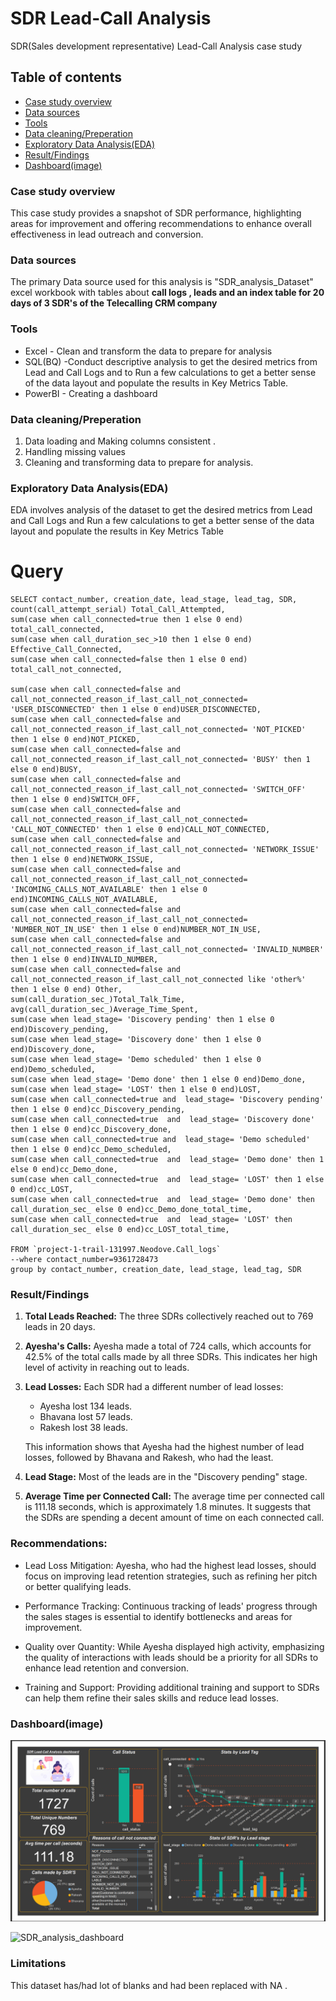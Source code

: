 # SDR Lead-Call Analysis
SDR(Sales development representative) Lead-Call Analysis case study

## Table of contents
- [Case study overview](#case-study-overview)
- [Data sources](#data-sources)
- [Tools](#tools)
-  [Data cleaning/Preperation](#data-cleaningpreperation)
-  [Exploratory Data Analysis(EDA)](#exploratory-data-analysiseda)
-  [Result/Findings](#resultfindings)
-  [Dashboard(image)](#dashboardimage)
  
### Case study overview
This case study  provides a snapshot of SDR performance, highlighting areas for improvement and offering recommendations to enhance overall effectiveness in lead outreach and conversion.

### Data sources
 The primary Data source used for this analysis is "SDR_analysis_Dataset" excel workbook with tables about **call logs , leads and an index table for 20 days of  3 SDR's of the  Telecalling CRM company**

###  Tools
- Excel - Clean and transform the data to prepare for analysis
- SQL(BQ) -Conduct descriptive analysis to get the desired metrics from Lead and Call Logs and to Run a few calculations to get a better sense of the data layout and populate the results in Key Metrics Table.
- PowerBI - Creating a dashboard

###  Data cleaning/Preperation
 1. Data loading and Making columns consistent . 
 2. Handling missing values
 3. Cleaning and transforming data to prepare for analysis.

### Exploratory Data Analysis(EDA)

 EDA involves analysis  of the dataset to get the desired metrics from Lead and Call Logs and  Run a few calculations to get a better sense of the data layout and populate the results in Key Metrics Table

 # Query

 ```
 SELECT contact_number, creation_date, lead_stage, lead_tag, SDR, count(call_attempt_serial) Total_Call_Attempted,
 sum(case when call_connected=true then 1 else 0 end) total_call_connected, 
 sum(case when call_duration_sec_>10 then 1 else 0 end) Effective_Call_Connected,
 sum(case when call_connected=false then 1 else 0 end) total_call_not_connected,

 sum(case when call_connected=false and call_not_connected_reason_if_last_call_not_connected= 'USER_DISCONNECTED' then 1 else 0 end)USER_DISCONNECTED,
 sum(case when call_connected=false and call_not_connected_reason_if_last_call_not_connected= 'NOT_PICKED' then 1 else 0 end)NOT_PICKED,
 sum(case when call_connected=false and call_not_connected_reason_if_last_call_not_connected= 'BUSY' then 1 else 0 end)BUSY,
 sum(case when call_connected=false and call_not_connected_reason_if_last_call_not_connected= 'SWITCH_OFF' then 1 else 0 end)SWITCH_OFF,
 sum(case when call_connected=false and call_not_connected_reason_if_last_call_not_connected= 'CALL_NOT_CONNECTED' then 1 else 0 end)CALL_NOT_CONNECTED,
 sum(case when call_connected=false and call_not_connected_reason_if_last_call_not_connected= 'NETWORK_ISSUE' then 1 else 0 end)NETWORK_ISSUE,
 sum(case when call_connected=false and call_not_connected_reason_if_last_call_not_connected= 'INCOMING_CALLS_NOT_AVAILABLE' then 1 else 0 end)INCOMING_CALLS_NOT_AVAILABLE,
 sum(case when call_connected=false and call_not_connected_reason_if_last_call_not_connected= 'NUMBER_NOT_IN_USE' then 1 else 0 end)NUMBER_NOT_IN_USE,
 sum(case when call_connected=false and call_not_connected_reason_if_last_call_not_connected= 'INVALID_NUMBER' then 1 else 0 end)INVALID_NUMBER,
 sum(case when call_connected=false and call_not_connected_reason_if_last_call_not_connected like 'other%' then 1 else 0 end) Other,
 sum(call_duration_sec_)Total_Talk_Time,
 avg(call_duration_sec_)Average_Time_Spent,
 sum(case when lead_stage= 'Discovery pending' then 1 else 0 end)Discovery_pending,
 sum(case when lead_stage= 'Discovery done' then 1 else 0 end)Discovery_done,
 sum(case when lead_stage= 'Demo scheduled' then 1 else 0 end)Demo_scheduled,
 sum(case when lead_stage= 'Demo done' then 1 else 0 end)Demo_done,
 sum(case when lead_stage= 'LOST' then 1 else 0 end)LOST,
 sum(case when call_connected=true and  lead_stage= 'Discovery pending' then 1 else 0 end)cc_Discovery_pending,
 sum(case when call_connected=true  and  lead_stage= 'Discovery done' then 1 else 0 end)cc_Discovery_done,
 sum(case when call_connected=true and  lead_stage= 'Demo scheduled' then 1 else 0 end)cc_Demo_scheduled,
 sum(case when call_connected=true  and  lead_stage= 'Demo done' then 1 else 0 end)cc_Demo_done,
 sum(case when call_connected=true  and  lead_stage= 'LOST' then 1 else 0 end)cc_LOST,
 sum(case when call_connected=true  and  lead_stage= 'Demo done' then call_duration_sec_ else 0 end)cc_Demo_done_total_time,
 sum(case when call_connected=true  and  lead_stage= 'LOST' then call_duration_sec_ else 0 end)cc_LOST_total_time,

FROM `project-1-trail-131997.Neodove.Call_logs`
--where contact_number=9361728473
group by contact_number, creation_date, lead_stage, lead_tag, SDR
```
### Result/Findings
1. **Total Leads Reached:**   The three SDRs collectively reached out to 769 leads in 20 days.

2. **Ayesha's Calls:**   Ayesha made a total of 724 calls, which accounts for 42.5% of the total calls made by all three SDRs. This indicates her high level of activity in reaching out to leads.

3.  **Lead Losses:**    Each SDR had a different number of lead losses:
    - Ayesha lost 134 leads.
    - Bhavana lost 57 leads.
    - Rakesh lost 38 leads.

    This information shows that Ayesha had the highest number of lead losses, followed by Bhavana and Rakesh, who had the least.

4. **Lead Stage:**    Most of the leads are in the "Discovery pending" stage. 

5. **Average Time per Connected Call:**    The average time per connected call is 111.18 seconds, which is approximately 1.8 minutes. It suggests that the SDRs are spending a decent amount of time on each connected call.

### Recommendations:

- Lead Loss Mitigation: Ayesha, who had the highest lead losses, should focus on improving lead retention strategies, such as refining her pitch or better qualifying leads.

- Performance Tracking: Continuous tracking of leads' progress through the sales stages is essential to identify bottlenecks and areas for improvement.

- Quality over Quantity: While Ayesha displayed high activity, emphasizing the quality of interactions with leads should be a priority for all SDRs to enhance lead retention and conversion.

- Training and Support: Providing additional training and support to SDRs can help them refine their sales skills and reduce lead losses.



###  Dashboard(image)  
![Dashboard](SDR_analysis_dashboard.PNG)

![SDR_analysis_dashboard](https://github.com/SENTHILAMUTHAN/SDR_Lead_CallAnalysis/assets/138884128/1c1df076-1769-4566-a6cd-69fdbf746882)


### Limitations
 This dataset has/had lot of blanks and had been replaced with NA .



